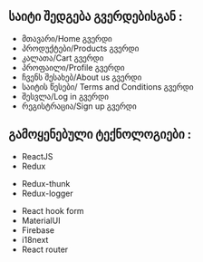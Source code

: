 ## საიტი შედგება გვერდებისგან :
* მთავარი/Home გვერდი
* პროდუქტები/Products გვერდი
* კალათა/Cart გვერდი
* პროფაილი/Profile გვერდი
* ჩვენს შესახებ/About us გვერდი
* საიტის წესები/ Terms and Conditions გვერდი
* შესვლა/Log in გვერდი
* რეგისტრაცია/Sign up გვერდი
## გამოყენებული ტექნოლოგიები :
* ReactJS
* Redux
 - Redux-thunk
 - Redux-logger
* React hook form
* MaterialUI
* Firebase
* i18next
* React router

